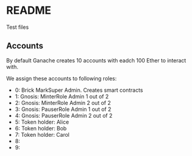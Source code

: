# README

Test files

## Accounts

By default Ganache creates 10 accounts with eadch 100 Ether to interact with.

We assign these accounts to following roles:
- 0: Brick MarkSuper Admin. Creates smart contracts 
- 1: Gnosis: MinterRole Admin 1 out of 2
- 2: Gnosis: MinterRole Admin 2 out of 2
- 3: Gnosis: PauserRole Admin 1 out of 2
- 4: Gnosis: PauserRole Admin 2 out of 2
- 5: Token holder: Alice
- 6: Token holder: Bob
- 7: Token holder: Carol
- 8: 
- 9:
